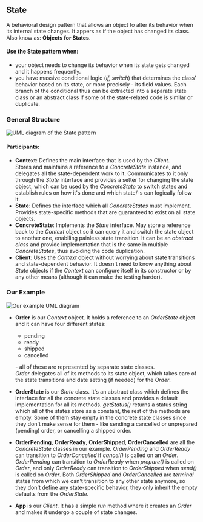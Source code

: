 ## State

A behavioral design pattern that allows an object to alter its behavior when
its internal state changes. It appers as if the object has changed its class.  
Also know as: **Objects for States**.

#### Use the State pattern when:

- your object needs to change its behavior when its state gets changed and it
  happens frequently.
- you have massive conditional logic (_if, switch_) that determines the class'
  behavior based on its state, or more precisely - its field values. Each branch
  of the conditional thus can be extracted into a separate state class or an
  abstract class if some of the state-related code is similar or duplicate.

### General Structure

![UML diagram of the State pattern][1]

#### Participants:

- **Context**: Defines the main interface that is used by the _Client_.  
  Stores and maintains a reference to a _ConcreteState_ instance, and delegates
  all the state-dependent work to it. Communicates to it only through the _State_
  interface and provides a setter for changing the state object, which can be
  used by the _ConcreteState_ to switch states and establish rules on how it's
  done and which state/-s can logically follow it.
- **State**: Defines the interface which all _ConcreteStates_ must implement.
  Provides state-specific methods that are guaranteed to exist on all state objects.
- **ConcreteState**: Implements the _State_ interface. May store a reference
  back to the _Context_ object so it can query it and switch the state object
  to another one, enabiling painless state transition. It can be an _abstract class_
  and provide implementation that is the same in multiple _ConcreteStates_, thus
  avoiding the code duplication.
- **Client**: Uses the _Context_ object without worrying about state
  transitions and state-dependent behavior. It doesn't need to know anything about
  _State_ objects if the _Context_ can configure itself in its constructor or
  by any other means (although it can make the testing harder).

### Our Example

![Our example UML diagram][2]

- **Order** is our _Context_ object. It holds a reference to an _OrderState_
  object and it can have four different states:
  - pending
  - ready
  - shipped
  - cancelled

  \- all of these are represented by separate state classes.  
  _Order_ delegates all of its methods to its state object, which takes
  care of the state transitions and date setting (if needed) for the _Order_.
- **OrderState** is our _State_ class. It's an abstract class which defines the
  interface for all the concrete state classes and provides a default implementation
  for all its methods. _getStatus()_ returns a status string which all of the
  states store as a constant, the rest of the methods are empty. Some of them
  stay empty in the concrete state classes since they don't make sense for them -
  like sending a cancelled or unprepared (pending) order, or cancelling
  a shipped order.
- **OrderPending**, **OrderReady**, **OrderShipped**, **OrderCancelled** are
  all the _ConcreteState_ classes in our example. _OrderPending_ and
  _OrderReady_ can transition to _OrderCancelled_ if _cancel()_ is called on an
  _Order_. _OrderPending_ can transition to _OrderReady_ when _prepare()_ is
  called on _Order_, and only _OrderReady_ can transition to _OrderShipped_ when
  _send()_ is called on _Order_. Both _OrderShipped_ and _OrderCancelled_ are
  _terminal_ states from which we can't transition to any other state anymore, so
  they don't define any state-specific behavior, they only inherit the empty
  defaults from the _OrderState_.
- **App** is our _Client_. It has a simple _run_ method where it creates an
  _Order_ and makes it undergo a couple of state changes.

[1]: https://i.ibb.co/hHn4JX7/State.png
[2]: https://i.ibb.co/vJJmxcb/State-Example.png

